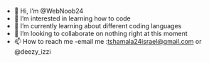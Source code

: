 - 👋 Hi, I’m @WebNoob24
- 👀 I’m interested in learning how to code
- 🌱 I’m currently learning about different coding languages
- 💞️ I’m looking to collaborate on nothing right at this moment
- 📫 How to reach me -email me :tshamala24israel@gmail.com or @deezy_izzi

<!---
WebNoob24/WebNoob24 is a ✨ special ✨ repository because its `README.md` (this file) appears on your GitHub profile.
You can click the Preview link to take a look at your changes.
--->
